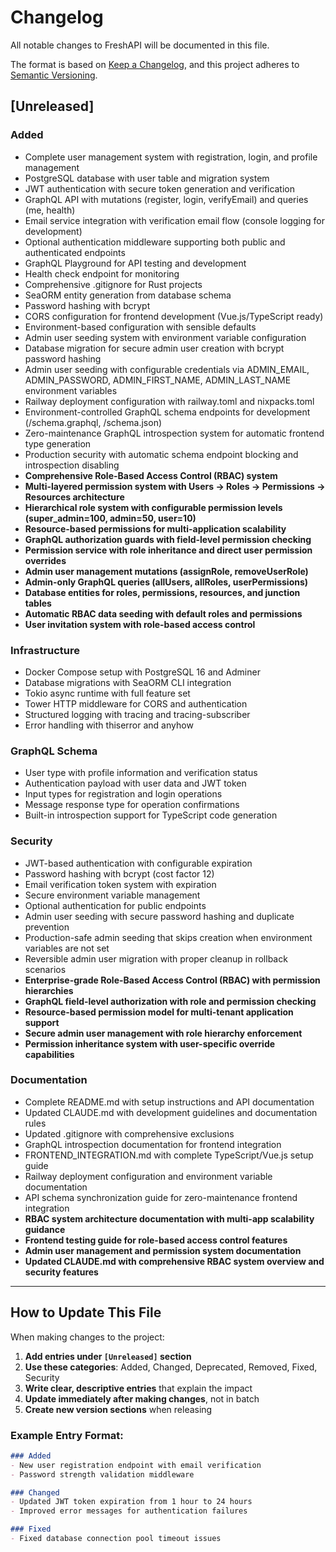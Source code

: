 # Changelog

All notable changes to FreshAPI will be documented in this file.

The format is based on [Keep a Changelog](https://keepachangelog.com/en/1.0.0/),
and this project adheres to [Semantic Versioning](https://semver.org/spec/v2.0.0.html).

## [Unreleased]

### Added
- Complete user management system with registration, login, and profile management
- PostgreSQL database with user table and migration system
- JWT authentication with secure token generation and verification
- GraphQL API with mutations (register, login, verifyEmail) and queries (me, health)
- Email service integration with verification email flow (console logging for development)
- Optional authentication middleware supporting both public and authenticated endpoints
- GraphQL Playground for API testing and development
- Health check endpoint for monitoring
- Comprehensive .gitignore for Rust projects
- SeaORM entity generation from database schema
- Password hashing with bcrypt
- CORS configuration for frontend development (Vue.js/TypeScript ready)
- Environment-based configuration with sensible defaults
- Admin user seeding system with environment variable configuration
- Database migration for secure admin user creation with bcrypt password hashing
- Admin user seeding with configurable credentials via ADMIN_EMAIL, ADMIN_PASSWORD, ADMIN_FIRST_NAME, ADMIN_LAST_NAME environment variables
- Railway deployment configuration with railway.toml and nixpacks.toml
- Environment-controlled GraphQL schema endpoints for development (/schema.graphql, /schema.json)
- Zero-maintenance GraphQL introspection system for automatic frontend type generation
- Production security with automatic schema endpoint blocking and introspection disabling
- **Comprehensive Role-Based Access Control (RBAC) system**
- **Multi-layered permission system with Users → Roles → Permissions → Resources architecture**
- **Hierarchical role system with configurable permission levels (super_admin=100, admin=50, user=10)**
- **Resource-based permissions for multi-application scalability**
- **GraphQL authorization guards with field-level permission checking**
- **Permission service with role inheritance and direct user permission overrides**
- **Admin user management mutations (assignRole, removeUserRole)**
- **Admin-only GraphQL queries (allUsers, allRoles, userPermissions)**
- **Database entities for roles, permissions, resources, and junction tables**
- **Automatic RBAC data seeding with default roles and permissions**
- **User invitation system with role-based access control**

### Infrastructure
- Docker Compose setup with PostgreSQL 16 and Adminer
- Database migrations with SeaORM CLI integration
- Tokio async runtime with full feature set
- Tower HTTP middleware for CORS and authentication
- Structured logging with tracing and tracing-subscriber
- Error handling with thiserror and anyhow

### GraphQL Schema
- User type with profile information and verification status
- Authentication payload with user data and JWT token
- Input types for registration and login operations
- Message response type for operation confirmations
- Built-in introspection support for TypeScript code generation

### Security
- JWT-based authentication with configurable expiration
- Password hashing with bcrypt (cost factor 12)
- Email verification token system with expiration
- Secure environment variable management
- Optional authentication for public endpoints
- Admin user seeding with secure password hashing and duplicate prevention
- Production-safe admin seeding that skips creation when environment variables are not set
- Reversible admin user migration with proper cleanup in rollback scenarios
- **Enterprise-grade Role-Based Access Control (RBAC) with permission hierarchies**
- **GraphQL field-level authorization with role and permission checking**
- **Resource-based permission model for multi-tenant application support**
- **Secure admin user management with role hierarchy enforcement**
- **Permission inheritance system with user-specific override capabilities**

### Documentation
- Complete README.md with setup instructions and API documentation
- Updated CLAUDE.md with development guidelines and documentation rules
- Updated .gitignore with comprehensive exclusions
- GraphQL introspection documentation for frontend integration
- FRONTEND_INTEGRATION.md with complete TypeScript/Vue.js setup guide
- Railway deployment configuration and environment variable documentation
- API schema synchronization guide for zero-maintenance frontend integration
- **RBAC system architecture documentation with multi-app scalability guidance**
- **Frontend testing guide for role-based access control features**
- **Admin user management and permission system documentation**
- **Updated CLAUDE.md with comprehensive RBAC system overview and security features**

---

## How to Update This File

When making changes to the project:

1. **Add entries under `[Unreleased]` section**
2. **Use these categories**: Added, Changed, Deprecated, Removed, Fixed, Security
3. **Write clear, descriptive entries** that explain the impact
4. **Update immediately after making changes**, not in batch
5. **Create new version sections** when releasing

### Example Entry Format:
```markdown
### Added
- New user registration endpoint with email verification
- Password strength validation middleware

### Changed  
- Updated JWT token expiration from 1 hour to 24 hours
- Improved error messages for authentication failures

### Fixed
- Fixed database connection pool timeout issues
```